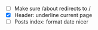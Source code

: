 - [ ] Make sure /about redirects to /
- [x] Header: underline current page
- [ ] Posts index: format date nicer
